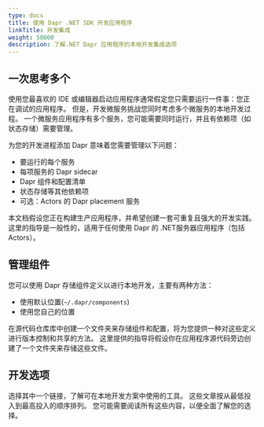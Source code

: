 ```yaml
---
type: docs
title: 使用 Dapr .NET SDK 开发应用程序
linkTitle: 开发集成
weight: 50000
description: 了解.NET Dapr 应用程序的本地开发集成选项
---
```


## 一次思考多个

使用您最喜欢的 IDE 或编辑器启动应用程序通常假定您只需要运行一件事：您正在调试的应用程序。 但是，开发微服务挑战您同时考虑多个微服务的本地开发过程。 一个微服务应用程序有多个服务，您可能需要同时运行，并且有依赖项（如状态存储）需要管理。

为您的开发进程添加 Dapr 意味着您需要管理以下问题：

- 要运行的每个服务
- 每项服务的 Dapr sidecar
- Dapr 组件和配置清单
- 状态存储等其他依赖项
- 可选：Actors 的 Dapr placement 服务

本文档假设您正在构建生产应用程序，并希望创建一套可重复且强大的开发实践。 这里的指导是一般性的，适用于任何使用 Dapr 的 .NET服务器应用程序（包括Actors）。

## 管理组件

您可以使用 Dapr 存储组件定义以进行本地开发，主要有两种方法：

- 使用默认位置(`~/.dapr/components`)
- 使用您自己的位置

在源代码仓库库中创建一个文件夹来存储组件和配置，将为您提供一种对这些定义进行版本控制和共享的方法。 这里提供的指导将假设你在应用程序源代码旁边创建了一个文件夹来存储这些文件。

## 开发选项

选择其中一个链接，了解可在本地开发方案中使用的工具。 这些文章按从最低投入到最高投入的顺序排列。 您可能需要阅读所有这些内容，以便全面了解您的选择。
